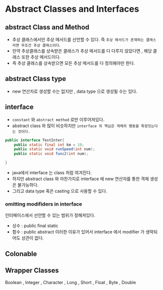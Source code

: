 # Abstract Classes and Interfaces

## abstract Class and Method
- 추상 클래스에서만 추상 메서드를 선언할 수 있다. 즉 `추상 메서드가 존재하는 클래스라면 무조건 추상 클래스이다`.
- 만약 추상클래스를 상속받은 클래스가 추상 메서드를 다 다루지 않았다면 , 해당 클래스 또한 추상 메서드이다.
- 즉 추상 클래스를 상속받으면 모든 추상 메서드를 다 정의해야만 한다.

## abstract Class type 
- new 연산자로 생성할 수는 없지만 , data type 으로 생성될 수는 있다.

## interface
- `constant` 와 `abstract method` 로만 이루어져있다.
- abstract class 와 많이 비슷하지만 `interface 의 핵심은 객체의 행동을 특정짓는다는 것이다.`

```java
public interface TestInter{
    public static final int km = 10;
    public static void runSpeed(int num);
    public static void func2(int num);

}
```
- java에서 interface 는 class 처럼 여겨진다.
- 하지만 abstract class 와 마찬가지로 interface 에 new 연산자를 통한 객체 생성은 불가능하다.
- 그리고 data type 혹은 casting 으로 사용할 수 있다.

### omitting modifiders in interface
인터페이스에서 선언할 수 있는 범위가 정해져있다.
- 상수 : public final static 
- 함수 : public abstract 
이러한 이유가 있어서 interface 에서 modifier 가 생략되어도 상관이 없다.

## Colonable


## Wrapper Classes

Boolean , Integer , Character , Long , Short , Float , Byte , Double
